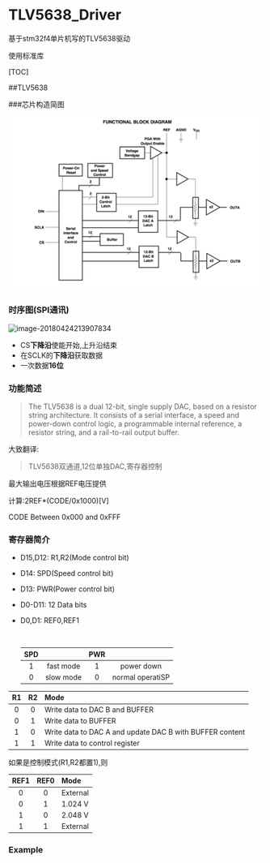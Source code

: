 # TLV5638_Driver

基于stm32f4单片机写的TLV5638驱动

使用标准库

[TOC]

##TLV5638

###芯片构造简图

![image-20180424213055979](https://github.com/Hehesheng/TLV5638_Driver/blob/master/README.assets/image-20180424213055979.png?raw=true)

### 时序图(SPI通讯)

![image-20180424213907834](/Users/huanghuisheng/Desktop/Mydesign/TLV5638_Driver/README.assets/image-20180424213907834.png)

- CS**下降沿**使能开始,上升沿结束
- 在SCLK的**下降沿**获取数据
- 一次数据**16位**

### 功能简述

> The TLV5638 is a dual 12-bit, single supply DAC, based on a resistor string architecture. It consists of a serial interface, a speed and power-down control logic, a programmable internal reference, a resistor string, and a rail-to-rail output buffer.

大致翻译:

> TLV5638双通道,12位单独DAC,寄存器控制

最大输出电压根据REF电压提供

计算:2REF*(CODE/0x1000)[V]

CODE Between 0x000 and 0xFFF

### 寄存器简介

- D15,D12: R1,R2(Mode control bit)

- D14: SPD(Speed control bit)

- D13: PWR(Power control bit)

- D0-D11: 12 Data bits

- D0,D1: REF0,REF1

  ​

  | SPD  |           | PWR  |                  |
  | :--: | :-------: | :--: | :--------------: |
  |  1   | fast mode |  1   |    power down    |
  |  0   | slow mode |  0   | normal operatiSP |

|  R1  |  R2  | Mode                                                     |
| :--: | :--: | :------------------------------------------------------- |
|  0   |  0   | Write data to DAC B and BUFFER                           |
|  0   |  1   | Write data to BUFFER                                     |
|  1   |  0   | Write data to DAC A and update DAC B with BUFFER content |
|  1   |  1   | Write data to control register                           |

如果是控制模式(R1,R2都置1),则

| REF1 | REF0 | Mode     |
| :--: | :--: | :------- |
|  0   |  0   | External |
|  0   |  1   | 1.024 V  |
|  1   |  0   | 2.048 V  |
|  1   |  1   | External |

### Example

